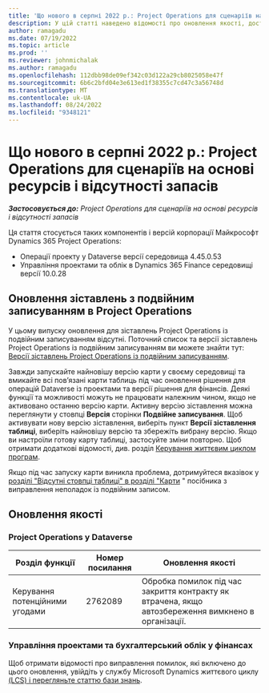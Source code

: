 ```yaml
---
title: 'Що нового в серпні 2022 р.: Project Operations для сценаріїв на основі ресурсів і відсутності запасів'
description: У цій статті наведено відомості про оновлення якості, доступні в серпневому випуску корпорації Майкрософт Dynamics 365 Project Operations за 2022 рік для сценаріїв на основі ресурсів або без запасів.
author: ramagadu
ms.date: 07/19/2022
ms.topic: article
ms.prod: ''
ms.reviewer: johnmichalak
ms.author: ramagadu
ms.openlocfilehash: 112dbb98de09ef342c03d122a29cb8025058e47f
ms.sourcegitcommit: 6b6c2bfd04e3e613ed1f38355c7cd47c3a56748d
ms.translationtype: MT
ms.contentlocale: uk-UA
ms.lasthandoff: 08/24/2022
ms.locfileid: "9348121"
---
```

# <a name="whats-new-august-2022---project-operations-for-resourcenon-stocked-based-scenarios"></a>Що нового в серпні 2022 р.: Project Operations для сценаріїв на основі ресурсів і відсутності запасів

_**Застосовується до:** Project Operations для сценаріїв на основі ресурсів і відсутності запасів_

Ця стаття стосується таких компонентів і версій корпорації Майкрософт Dynamics 365 Project Operations:

- Операції проекту у Dataverse версії середовища 4.45.0.53
- Управління проектами та облік в Dynamics 365 Finance середовищі версії 10.0.28

## <a name="project-operations-dual-write-maps-updates"></a>Оновлення зіставлень з подвійним записуванням в Project Operations

У цьому випуску оновлення для зіставлень Project Operations із подвійним записуванням відсутні. Поточний список та версії зіставлень Project Operations із подвійним записуванням ви можете знайти тут: [Версії зіставлень Project Operations із подвійним записуванням](../environment/resource-dual-write-maps.md).

Завжди запускайте найновішу версію карти у своєму середовищі та вмикайте всі пов’язані карти таблиць під час оновлення рішення для операцій Dataverse із проектами та версії рішення для фінансів. Деякі функції та можливості можуть не працювати належним чином, якщо не активовано останню версію карти. Активну версію зіставлення можна переглянути у стовпці **Версія** сторінки **Подвійне записування**. Щоб активувати нову версію зіставлення, виберіть пункт **Версії зіставлення таблиці**, виберіть найновішу версію та збережіть вибрану версію. Якщо ви настроїли готову карту таблиці, застосуйте зміни повторно. Щоб отримати додаткові відомості, див. розділ [Керування життєвим циклом програм](/dynamics365/fin-ops-core/dev-itpro/data-entities/dual-write/app-lifecycle-management).

Якщо під час запуску карти виникла проблема, дотримуйтеся вказівок у [розділі "Відсутні стовпці таблиці" в розділі "Карти](/dynamics365/fin-ops-core/dev-itpro/data-entities/dual-write/dual-write-troubleshooting-finops-upgrades#missing-table-columns-issue-on-maps) " посібника з виправлення неполадок із подвійним записом.

## <a name="quality-updates"></a>Оновлення якості

### <a name="project-operations-on-dataverse"></a>Project Operations у Dataverse

| Розділ функції | Номер посилання | Оновлення якості |
| --- | --- | --- |
| Керування потенційними угодами | 2762089 | Обробка помилок під час закриття контракту як втрачена, якщо автозбереження вимкнено в організації.|

### <a name="project-management-and-accounting-in-finance"></a>Управління проектами та бухгалтерський облік у фінансах

Щоб отримати відомості про виправлення помилок, які включено до цього оновлення, увійдіть у службу Microsoft Dynamics життєвого циклу [(LCS) і перегляньте статтю бази знань](https://fix.lcs.dynamics.com/Issue/Details?bugId=694438).
